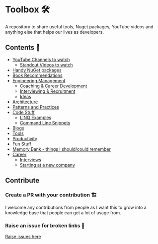 # Toolbox 🛠

A repository to share useful tools, Nuget packages, YouTube videos and anything else that helps our lives as developers.

## Contents 📜

- [YouTube Channels to watch](youtube-channels.md)
  - [Standout Videos to watch](youtube-channels-standout.md)
- [Handy NuGet packages](useful-nuget-packages.md)
- [Book Recommendations](recommended-books.md)
- [Engineering Management](engineering-management/management.md)
  - [Coaching & Career Development](engineering-management/coaching.md)
  - [Interviewing & Recruitment](engineering-management/recruitment.md)
  - [Ideas](engineering-management/ideas.md)
- [Architecture](architecture.md)
- [Patterns and Practices](patterns-and-practices.md)
- [Code Stuff]()
  - [LINQ Examples](code/linq-examples.md)
  - [Command Line Snippets](code/command-line-snippets.md)
- [Blogs](blogs.md)
- [Tools](tools.md)
- [Productivity](productivity.md)
- [Fun Stuff](fun-stuff.md)
- [Memory Bank - things I should/could remember](memory-bank.md)
- [Career]()
  - [Interviews](career/interviews.md)
  - [Starting at a new company](career/starting-a-new-job.md)

## Contribute

### Create a PR with your contribution 🏗️

I welcome any contributions from people as I want this to grow into a knowledge base that people can get a lot of usage from.

### Raise an issue for broken links 🐛

[Raise issues here](https://github.com/tonyjoanes/toolbox/issues)
